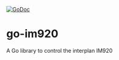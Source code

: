 [![GoDoc](https://godoc.org/github.com/tomoya0x00/go-im920?status.svg)](http://godoc.org/github.com/tomoya0x00/go-im920)

# go-im920
A Go library to control the interplan IM920
